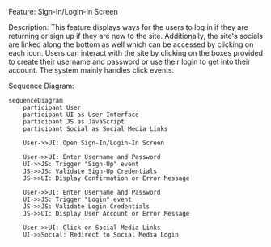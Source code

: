 Feature: Sign-In/Login-In Screen

Description:
This feature displays ways for the users to log in if they are returning or sign up if they are new to the site. Additionally, the site's socials are linked along the bottom as well which can be accessed by clicking on each icon. Users can interact with the site by clicking on the boxes provided to create their username and password or use their login to get into their account. The system mainly handles click events.

Sequence Diagram:

```mermaid
sequenceDiagram
    participant User
    participant UI as User Interface
    participant JS as JavaScript
    participant Social as Social Media Links

    User->>UI: Open Sign-In/Login-In Screen
  
    User->>UI: Enter Username and Password
    UI->>JS: Trigger "Sign-Up" event
    JS->>JS: Validate Sign-Up Credentials
    JS->>UI: Display Confirmation or Error Message
    
    User->>UI: Enter Username and Password
    UI->>JS: Trigger "Login" event
    JS->>JS: Validate Login Credentials
    JS->>UI: Display User Account or Error Message
    
    User->>UI: Click on Social Media Links
    UI->>Social: Redirect to Social Media Login
